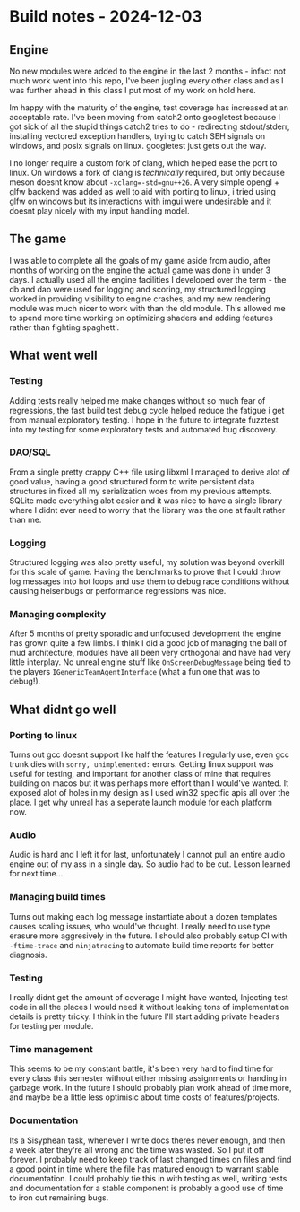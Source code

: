 # Build notes - 2024-12-03

## Engine

No new modules were added to the engine in the last 2 months - infact not much work
went into this repo, I've been jugling every other class and as I was further ahead
in this class I put most of my work on hold here.

Im happy with the maturity of the engine, test coverage has increased at an acceptable
rate. I've been moving from catch2 onto googletest because I got sick of all the stupid
things catch2 tries to do - redirecting stdout/stderr, installing vectored exception handlers,
trying to catch SEH signals on windows, and posix signals on linux. googletest just gets
out the way.

I no longer require a custom fork of clang, which helped ease the port to linux.
On windows a fork of clang is *technically* required, but only because meson doesnt
know about `-xclang=-std=gnu++26`. A very simple opengl + glfw backend was added
as well to aid with porting to linux, i tried using glfw on windows but its interactions
with imgui were undesirable and it doesnt play nicely with my input handling model.

## The game

I was able to complete all the goals of my game aside from audio, after months of working
on the engine the actual game was done in under 3 days. I actually used all the engine
facilities I developed over the term - the db and dao were used for logging and scoring,
my structured logging worked in providing visibility to engine crashes, and my new rendering
module was much nicer to work with than the old module. This allowed me to spend more time
working on optimizing shaders and adding features rather than fighting spaghetti.

## What went well

### Testing

Adding tests really helped me make changes without so much fear of regressions, the fast
build test debug cycle helped reduce the fatigue i get from manual exploratory testing.
I hope in the future to integrate fuzztest into my testing for some exploratory tests and
automated bug discovery.

### DAO/SQL

From a single pretty crappy C++ file using libxml I managed to derive alot of good value,
having a good structured form to write persistent data structures in fixed all my serialization
woes from my previous attempts. SQLite made everything alot easier and it was nice to have a single
library where I didnt ever need to worry that the library was the one at fault rather than me.

### Logging

Structured logging was also pretty useful, my solution was beyond overkill for this scale of game.
Having the benchmarks to prove that I could throw log messages into hot loops and use them
to debug race conditions without causing heisenbugs or performance regressions was nice.

### Managing complexity

After 5 months of pretty sporadic and unfocused development the engine has grown quite a few limbs.
I think I did a good job of managing the ball of mud architecture, modules have all been very orthogonal
and have had very little interplay. No unreal engine stuff like `OnScreenDebugMessage` being tied to the players
`IGenericTeamAgentInterface` (what a fun one that was to debug!).

## What didnt go well

### Porting to linux

Turns out gcc doesnt support like half the features I regularly use, even gcc trunk dies with
`sorry, unimplemented:` errors. Getting linux support was useful for testing, and important
for another class of mine that requires building on macos but it was perhaps more effort than
I would've wanted. It exposed alot of holes in my design as I used win32 specific apis all
over the place. I get why unreal has a seperate launch module for each platform now.

### Audio

Audio is hard and I left it for last, unfortunately I cannot pull an entire audio engine
out of my ass in a single day. So audio had to be cut. Lesson learned for next time...

### Managing build times

Turns out making each log message instantiate about a dozen templates causes scaling issues,
who would've thought. I really need to use type erasure more aggresively in the future.
I should also probably setup CI with `-ftime-trace` and `ninjatracing` to automate build
time reports for better diagnosis.

### Testing

I really didnt get the amount of coverage I might have wanted, Injecting test code in all
the places I would need it without leaking tons of implementation details is pretty tricky.
I think in the future I'll start adding private headers for testing per module.

### Time management

This seems to be my constant battle, it's been very hard to find time for every class
this semester without either missing assignments or handing in garbage work. In the future
I should probably plan work ahead of time more, and maybe be a little less optimisic
about time costs of features/projects.

### Documentation

Its a Sisyphean task, whenever I write docs theres never enough, and then a week later
they're all wrong and the time was wasted. So I put it off forever. I probably need to
keep track of last changed times on files and find a good point in time where the file
has matured enough to warrant stable documentation. I could probably tie this in with
testing as well, writing tests and documentation for a stable component is probably a
good use of time to iron out remaining bugs.
